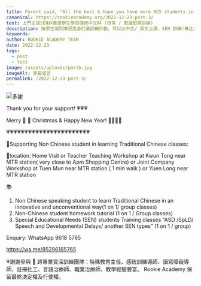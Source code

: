 ```yaml
---
title: Parent said, "All the best & hope you have more NCS students in the coming months. The teachers are very patient & explain well. Thank you!"
canonical: https://rookieacademy.org/2022-12-23-post-3/
text: 上門支援SEN非華語學生學習傳統中文科 (恆常 / 聖誕假期訓練)
description: 按學生個別情況度身訂造訓練計劃，可以以中文/ 英文上課。SEN 訓練(專注力/語言理解表達/讀寫訓練/數理邏輯/記憶力練習/小手肌練習/認知訓練)(ASD/SpLD/言語及發展遲緩/讀寫障礙等)
keywords: 
author: ROOKIE ACADEMY TEAM
date: 2022-12-23
tags:
  - post
  - test
image: /assets/uploads/postb.jpg
imageAlt: 家長留言
permalink: /2022-12-23-post-3/
---
```

![多謝](/assets/uploads/postc.jpg)

Thank you for your support! 💗💗💗

Merry 🎄 🎅  Christmas & Happy New Year! 🥳🌈🥳🌈

💗💗💗💗💗💗💗💗💗💗💗💗💗💗💗💗💗💗💗💗💗💗💗

🌟Supporting Non Chinese student in learning Traditional Chinese classes:

📍location: Home Visit or
Teacher Teaching Workshop at Kwun Tong near MTR station( very close to Apm Shopping Centre) or 
Joint Company Workshop at Tuen Mun near MTR station ( 1 min walk ) or 
Yuen Long near MTR station

📚

1. Non Chinese speaking student to learn Traditional Chinese in an innovative and unconventional way(1 on 1/ group classes)
2. Non-Chinese student homework tutorial (1 on 1 / Group classes)
3. Special Educational Needs (SEN) students Training classes 
“ASD /SpLD/ Speech and Developmental Delays/ another SEN types”
(1 on 1 / group) 

Enquiry: WhatsApp 9618 5765 

https://wa.me/85296185765

💗謝謝參與 📝 跨專業資深訓練團隊：特殊教育主任、感統訓練導師、讀寫障礙導師、註冊社工、言語治療師、職業治療師，教學經驗豐富。
Rookie Academy 保留最終決定權及行使權。